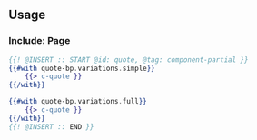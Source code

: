 ## Usage

### Include: Page

``` hbs
{{! @INSERT :: START @id: quote, @tag: component-partial }}
{{#with quote-bp.variations.simple}}
	{{> c-quote }}
{{/with}}

{{#with quote-bp.variations.full}}
	{{> c-quote }}
{{/with}}
{{! @INSERT :: END }}
```
